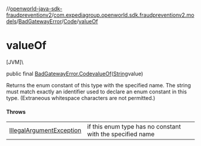 //[openworld-java-sdk-fraudpreventionv2](../../../../index.md)/[com.expediagroup.openworld.sdk.fraudpreventionv2.models](../../index.md)/[BadGatewayError](../index.md)/[Code](index.md)/[valueOf](value-of.md)

# valueOf

[JVM]\

public final [BadGatewayError.Code](index.md)[valueOf](value-of.md)([String](https://docs.oracle.com/javase/8/docs/api/java/lang/String.html)value)

Returns the enum constant of this type with the specified name. The string must match exactly an identifier used to declare an enum constant in this type. (Extraneous whitespace characters are not permitted.)

#### Throws

| | |
|---|---|
| [IllegalArgumentException](https://kotlinlang.org/api/latest/jvm/stdlib/kotlin/-illegal-argument-exception/index.html) | if this enum type has no constant with the specified name |
